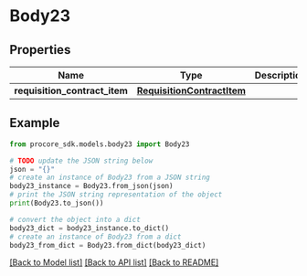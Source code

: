 # Body23


## Properties

Name | Type | Description | Notes
------------ | ------------- | ------------- | -------------
**requisition_contract_item** | [**RequisitionContractItem**](RequisitionContractItem.md) |  | 

## Example

```python
from procore_sdk.models.body23 import Body23

# TODO update the JSON string below
json = "{}"
# create an instance of Body23 from a JSON string
body23_instance = Body23.from_json(json)
# print the JSON string representation of the object
print(Body23.to_json())

# convert the object into a dict
body23_dict = body23_instance.to_dict()
# create an instance of Body23 from a dict
body23_from_dict = Body23.from_dict(body23_dict)
```
[[Back to Model list]](../README.md#documentation-for-models) [[Back to API list]](../README.md#documentation-for-api-endpoints) [[Back to README]](../README.md)


